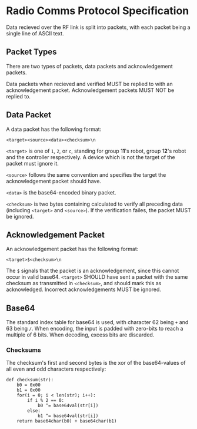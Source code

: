 # Radio Comms Protocol Specification

Data recieved over the RF link is split into packets, with each packet being a
single line of ASCII text.

## Packet Types

There are two types of packets, data packets and acknowledgement packets.

Data packets when recieved and verified MUST be replied to with an
acknowledgement packet. Acknowledgement packets MUST NOT be replied to.

## Data Packet

A data packet has the following format:

`<target><source><data><checksum>\n`

`<target>` is one of `1`, `2`, or `c`, standing for group 1**1**'s robot, group
1**2**'s robot and the **c**ontroller respectively. A device which is not the
target of the packet must ignore it.

`<source>` follows the same convention and specifies the target the
acknowledgement packet should have.

`<data>` is the base64-encoded binary packet.

`<checksum>` is two bytes containing calculated to verify all preceding data
(including `<target>` and `<source>`). If the verification failes, the packet
MUST be ignored.

## Acknowledgement Packet

An acknowledgement packet has the following format:

`<target>$<checksum>\n`

The `$` signals that the packet is an acknowledgement, since this cannot occur
in valid base64. `<target>` SHOULD have sent a packet with the same checksum as
transmitted in `<checksum>`, and should mark this as acknowledged. Incorrect
acknowledgements MUST be ignored.

## Base64

The standard index table for base64 is used, with character 62 being `+` and 63
being `/`. When encoding, the input is padded with zero-bits to reach a
multiple of 6 bits. When decoding, excess bits are discarded.

### Checksums

The checksum's first and second bytes is the xor of the base64-values of all
even and odd characters respectively:

```
def checksum(str):
    b0 = 0x00
    b1 = 0x00
    for(i = 0; i < len(str); i++):
        if i % 2 == 0:
            b0 ^= base64val(str[i])
        else:
            b1 ^= base64val(str[i])
    return base64char(b0) + base64char(b1)
```
